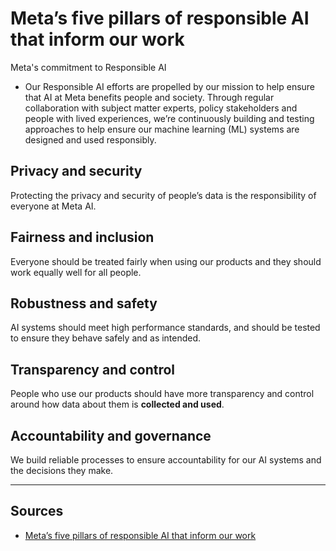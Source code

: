 # Meta’s five pillars of responsible AI that inform our work

Meta's commitment to Responsible AI
- Our Responsible AI efforts are propelled by our mission to help ensure that AI at Meta benefits people and society. Through regular collaboration with subject matter experts, policy stakeholders and people with lived experiences, we’re continuously building and testing approaches to help ensure our machine learning (ML) systems are designed and used responsibly.


## Privacy and security
Protecting the privacy and security of people’s data is the responsibility of everyone at Meta AI.

## Fairness and inclusion
Everyone should be treated fairly when using our products and they should work equally well for all people.

## Robustness and safety
AI systems should meet high performance standards, and should be tested to ensure they behave safely and as intended.

## Transparency and control
People who use our products should have more transparency and control around how data about them is **collected and used**.

## Accountability and governance
We build reliable processes to ensure accountability for our AI systems and the decisions they make.

---
## Sources
- [Meta’s five pillars of responsible AI that inform our work](https://ai.meta.com/responsible-ai/)
